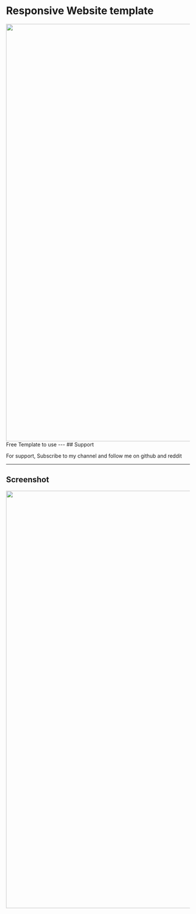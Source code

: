 
# Responsive Website template
<img src="https://user-images.githubusercontent.com/79645854/122390892-189b4000-cf90-11eb-8dcb-ebcf292582e9.png" width="1140">
Free Template to use
---
## Support

For support, Subscribe to my channel and follow me on github and reddit

  ---
## Screenshot

<img src="https://user-images.githubusercontent.com/79645854/122391003-310b5a80-cf90-11eb-8f75-a59226e18090.png" width="1140">
  
